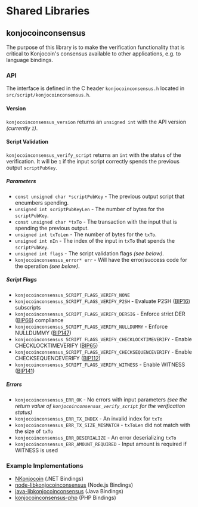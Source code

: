 Shared Libraries
================

## konjocoinconsensus

The purpose of this library is to make the verification functionality that is critical to Konjocoin's consensus available to other applications, e.g. to language bindings.

### API

The interface is defined in the C header `konjocoinconsensus.h` located in `src/script/konjocoinconsensus.h`.

#### Version

`konjocoinconsensus_version` returns an `unsigned int` with the API version *(currently `1`)*.

#### Script Validation

`konjocoinconsensus_verify_script` returns an `int` with the status of the verification. It will be `1` if the input script correctly spends the previous output `scriptPubKey`.

##### Parameters
- `const unsigned char *scriptPubKey` - The previous output script that encumbers spending.
- `unsigned int scriptPubKeyLen` - The number of bytes for the `scriptPubKey`.
- `const unsigned char *txTo` - The transaction with the input that is spending the previous output.
- `unsigned int txToLen` - The number of bytes for the `txTo`.
- `unsigned int nIn` - The index of the input in `txTo` that spends the `scriptPubKey`.
- `unsigned int flags` - The script validation flags *(see below)*.
- `konjocoinconsensus_error* err` - Will have the error/success code for the operation *(see below)*.

##### Script Flags
- `konjocoinconsensus_SCRIPT_FLAGS_VERIFY_NONE`
- `konjocoinconsensus_SCRIPT_FLAGS_VERIFY_P2SH` - Evaluate P2SH ([BIP16](https://github.com/konjocoin/bips/blob/master/bip-0016.mediawiki)) subscripts
- `konjocoinconsensus_SCRIPT_FLAGS_VERIFY_DERSIG` - Enforce strict DER ([BIP66](https://github.com/konjocoin/bips/blob/master/bip-0066.mediawiki)) compliance
- `konjocoinconsensus_SCRIPT_FLAGS_VERIFY_NULLDUMMY` - Enforce NULLDUMMY ([BIP147](https://github.com/konjocoin/bips/blob/master/bip-0147.mediawiki))
- `konjocoinconsensus_SCRIPT_FLAGS_VERIFY_CHECKLOCKTIMEVERIFY` - Enable CHECKLOCKTIMEVERIFY ([BIP65](https://github.com/konjocoin/bips/blob/master/bip-0065.mediawiki))
- `konjocoinconsensus_SCRIPT_FLAGS_VERIFY_CHECKSEQUENCEVERIFY` - Enable CHECKSEQUENCEVERIFY ([BIP112](https://github.com/konjocoin/bips/blob/master/bip-0112.mediawiki))
- `konjocoinconsensus_SCRIPT_FLAGS_VERIFY_WITNESS` - Enable WITNESS ([BIP141](https://github.com/konjocoin/bips/blob/master/bip-0141.mediawiki))

##### Errors
- `konjocoinconsensus_ERR_OK` - No errors with input parameters *(see the return value of `konjocoinconsensus_verify_script` for the verification status)*
- `konjocoinconsensus_ERR_TX_INDEX` - An invalid index for `txTo`
- `konjocoinconsensus_ERR_TX_SIZE_MISMATCH` - `txToLen` did not match with the size of `txTo`
- `konjocoinconsensus_ERR_DESERIALIZE` - An error deserializing `txTo`
- `konjocoinconsensus_ERR_AMOUNT_REQUIRED` - Input amount is required if WITNESS is used

### Example Implementations
- [NKonjocoin](https://github.com/NicolasDorier/NKonjocoin/blob/master/NKonjocoin/Script.cs#L814) (.NET Bindings)
- [node-libkonjocoinconsensus](https://github.com/bitpay/node-libkonjocoinconsensus) (Node.js Bindings)
- [java-libkonjocoinconsensus](https://github.com/dexX7/java-libkonjocoinconsensus) (Java Bindings)
- [konjocoinconsensus-php](https://github.com/Bit-Wasp/konjocoinconsensus-php) (PHP Bindings)
